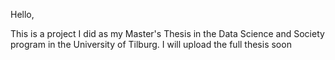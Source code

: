 Hello,

This is a project I did as my Master's Thesis in the Data Science and Society program in the University of Tilburg. I will upload the full thesis soon
